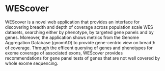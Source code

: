 # WEScover

WEScover is a novel web application that provides an interface for discovering breadth and depth of coverage across population scale WES datasets, searching either by phenotype, by targeted gene panels and by genes. Moreover, the application shows metrics from the Genome Aggregation Database (gnomAD) to provide gene-centric view on breadth of coverage. Through the efficent querying of genes and phenotypes for exome coverage of associated exons, WEScover provides recommendations for gene panel tests of genes that are not well covered by whole exome sequencing.
